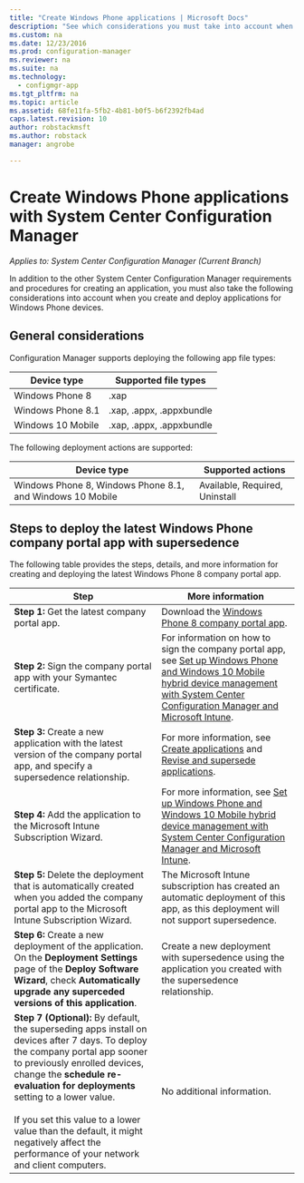 ```yaml
---
title: "Create Windows Phone applications | Microsoft Docs"
description: "See which considerations you must take into account when you create and deploy applications for Windows Phone devices."
ms.custom: na
ms.date: 12/23/2016
ms.prod: configuration-manager
ms.reviewer: na
ms.suite: na
ms.technology:
  - configmgr-app
ms.tgt_pltfrm: na
ms.topic: article
ms.assetid: 68fe11fa-5fb2-4b81-b0f5-b6f2392fb4ad
caps.latest.revision: 10
author: robstackmsftms.author: robstackmanager: angrobe

---
```

# Create Windows Phone applications with System Center Configuration Manager*Applies to: System Center Configuration Manager (Current Branch)*
In addition to the other System Center Configuration Manager requirements and procedures for creating an application, you must also take the following considerations into account when you create and deploy applications for Windows Phone devices.  

## General considerations  
 Configuration Manager supports deploying the following app file types:  

|Device type|Supported file types|  
|-----------------|---------------------|  
|Windows Phone 8|.xap|  
|Windows Phone 8.1|.xap, .appx, .appxbundle|
|Windows 10 Mobile|.xap, .appx, .appxbundle|

 The following deployment actions are supported:  

|Device type|Supported actions|  
|-----------------|-----------------------|  
|Windows Phone 8, Windows Phone 8.1, and Windows 10 Mobile|Available, Required, Uninstall|  

## Steps to deploy the latest Windows Phone company portal app with supersedence  
 The following table provides the steps, details, and more information for creating and deploying the latest Windows Phone 8 company portal app.  

|Step|More information|  
|----------|----------------------|  
|**Step 1:** Get the latest company portal app.|Download the [Windows Phone 8 company portal app](http://go.microsoft.com/fwlink/?LinkId=268440).|  
|**Step 2:** Sign the company portal app with your Symantec certificate.|For information on how to sign the company portal app, see [Set up Windows Phone and Windows 10 Mobile hybrid device management with System Center Configuration Manager and Microsoft Intune](../../mdm/deploy-use/enroll-hybrid-windows.md).|  
|**Step 3:** Create a new application with the latest version of the company portal app, and specify a supersedence relationship.|For more information, see [Create applications](../../apps/deploy-use/create-applications.md) and [Revise and supersede applications](../../apps/deploy-use/revise-and-supersede-applications.md).|  
|**Step 4:** Add the application to the Microsoft Intune Subscription Wizard.|For more information, see [Set up Windows Phone and Windows 10 Mobile hybrid device management with System Center Configuration Manager and Microsoft Intune](../../mdm/deploy-use/enroll-hybrid-windows.md).|  
|**Step 5:** Delete the deployment that is automatically created when you added the company portal app to the Microsoft Intune Subscription Wizard.|The Microsoft Intune subscription has created an automatic deployment of this app, as this deployment will not support supersedence.|  
|**Step 6:** Create a new deployment of the application. On the **Deployment Settings** page of the **Deploy Software Wizard**, check **Automatically upgrade any superceded versions of this application**.|Create a new deployment with supersedence using the application you created with the supersedence relationship.|  
|**Step 7 (Optional):** By default, the superseding apps install on devices after 7 days. To deploy the company portal app sooner to previously enrolled devices, change the **schedule re-evaluation for deployments** setting to a lower value.<br /><br /> If you set this value to a lower value than the default, it might negatively affect the performance of your network and client computers.|No additional information.|  
